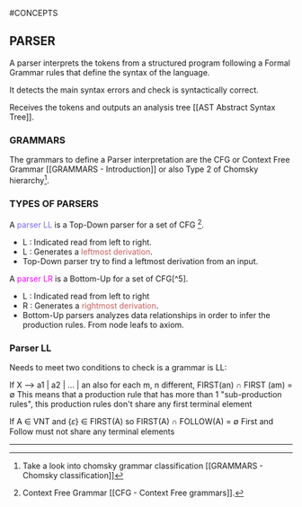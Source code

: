 #CONCEPTS 

## PARSER

A parser interprets the tokens from a structured program following a Formal Grammar rules that define the syntax of the language. 

It detects the main syntax errors and check is syntactically correct. 

Receives the tokens and outputs an analysis tree [[AST Abstract Syntax Tree]]. 

### GRAMMARS

The grammars to define a Parser interpretation are the CFG or Context Free Grammar [[GRAMMARS - Introduction]] or also Type 2 of Chomsky hierarchy[^3].

### TYPES OF PARSERS

A <span style="color:MediumSlateBlue;">parser LL</span> is a Top-Down parser for a set of CFG [^4]. 
* L : Indicated read from left to right.
* L : Generates a <span style="color:IndianRed;">leftmost derivation</span>. 
* Top-Down parser try to find a leftmost derivation from an input. 

A <span style="color:fuchsia;">parser LR</span> is a Bottom-Up for a set of CFG[^5]. 
* L : Indicated read from left to right 
* R : Generates a <span style="color:IndianRed;">rightmost derivation</span>. 
* Bottom-Up parsers analyzes data relationships in order to infer the production rules. From node leafs to axiom. 

### Parser LL

Needs to meet two conditions to check is a grammar is LL: 

If X --> a1 | a2 | ... | an also for each m, n different, FIRST(an) ∩ FIRST (am) = ∅
	This means that a production rule that has more than 1 "sub-production rules", this production rules don't share any first terminal element

If A ∈ VNT and {𝜀} ∈ FIRST(A) so FIRST(A) ∩ FOLLOW(A) = ∅
	First and Follow must not share any terminal elements

---

[^3]: Take a look into chomsky grammar classification [[GRAMMARS - Chomsky classification]]
[^4]: Context Free Grammar [[CFG - Context Free grammars]]. 



